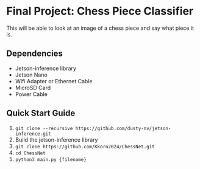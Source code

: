 # **Final Project: Chess Piece Classifier**
This will be able to look at an image of a chess piece and say what piece it is.

## **Dependencies**
- Jetson-inference library
- Jetson Nano
- Wifi Adapter or Ethernet Cable
- MicroSD Card
- Power Cable

## **Quick Start Guide**
1. `git clone --recursive https://github.com/dusty-nv/jetson-inference.git`
2. Build the jetson-inference library
3. `git clone https://github.com/Kkoro2024/ChessNet.git`
4. `cd ChessNet`
5. `python3 main.py {filename}` 